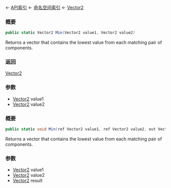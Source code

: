 ← [API索引](Api-Index) ← [命名空间索引](Namespace-Index) ← [Vector2](VRageMath.Vector2)

### 概要

```csharp
public static Vector2 Min(Vector2 value1, Vector2 value2)
```

Returns a vector that contains the lowest value from each matching pair of components.

### 返回

[Vector2](VRageMath.Vector2)

### 参数

* [Vector2](VRageMath.Vector2) value1
* [Vector2](VRageMath.Vector2) value2
### 概要

```csharp
public static void Min(ref Vector2 value1, ref Vector2 value2, out Vector2 result)
```

Returns a vector that contains the lowest value from each matching pair of components.

### 参数

* [Vector2](VRageMath.Vector2) value1
* [Vector2](VRageMath.Vector2) value2
* [Vector2](VRageMath.Vector2) result
